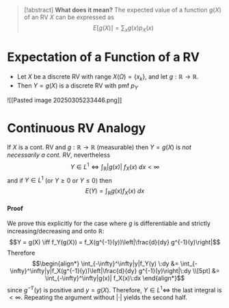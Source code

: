 > [!abstract] **What does it mean?**
> The expected value of a function $g(X)$ of an RV $X$ can be expressed as
> $$E[g(X)] = \sum_xg(x)p_X(x)$$

# Expectation of a Function of a RV

- Let $X$ be a discrete RV with range $X(\Omega)=\{x_k\}$, and let $g:\mathbb{R} \to \mathbb{R}$. 
- Then $Y  = g(X)$ is a discrete RV with pmf $p_Y$

![[Pasted image 20250305233446.png]]


# Continuous RV Analogy

If $X$ is a cont. RV and $g: \mathbb{R}\to\mathbb{R}$ (measurable) then $Y = g(X)$ is *not necessarily a cont. RV*, nevertheless
$$Y \in L^1 \iff \int_\mathbb{R}|g(x)| \:f_X(x) \:dx < \infty$$
and if $Y \in L^1$ (or $Y\geq 0$ or $Y \leq 0$) then 
$$E(Y) = \int_\mathbb{R}g(x)f_X(x)\:dx$$

#### Proof
We prove this explicitly for the case where $g$ is differentiable and strictly increasing/decreasing and onto $\mathbb{R}$:
$$Y = g(X) \iff f_Y(g(X)) = f_X(g^{-1}(y))\left|\frac{d}{dy} g^{-1}(y)\right|$$Therefore
$$\begin{align*}
\int_{-\infty}^\infty|y|f_Y(y) \:dy &= \int_{-\infty}^\infty|y|f_X(g^{-1}(y))\left|\frac{d}{dy} g^{-1}(y)\right|\:dy \\[5pt]
&= \int_{-\infty}^\infty|g(x)| f_X(x)\:dx
\end{align*}$$
since $g^{-1'}(y)$ is positive and $y = g(X)$. 
Therefore, $Y \in L^1 \iff$ the last integral is $<\infty$. Repeating the argument without $|\cdot|$ yields the second half. 